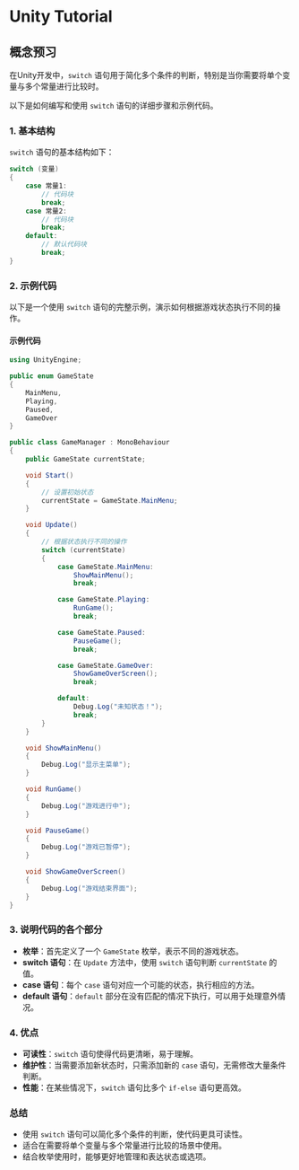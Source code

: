# Unity Tutorial

## 概念预习

在Unity开发中，`switch` 语句用于简化多个条件的判断，特别是当你需要将单个变量与多个常量进行比较时。

以下是如何编写和使用 `switch` 语句的详细步骤和示例代码。

### 1. 基本结构

`switch` 语句的基本结构如下：

```csharp
switch (变量)
{
    case 常量1:
        // 代码块
        break;
    case 常量2:
        // 代码块
        break;
    default:
        // 默认代码块
        break;
}
```

### 2. 示例代码

以下是一个使用 `switch` 语句的完整示例，演示如何根据游戏状态执行不同的操作。

#### 示例代码

```csharp
using UnityEngine;

public enum GameState
{
    MainMenu,
    Playing,
    Paused,
    GameOver
}

public class GameManager : MonoBehaviour
{
    public GameState currentState;

    void Start()
    {
        // 设置初始状态
        currentState = GameState.MainMenu;
    }

    void Update()
    {
        // 根据状态执行不同的操作
        switch (currentState)
        {
            case GameState.MainMenu:
                ShowMainMenu();
                break;

            case GameState.Playing:
                RunGame();
                break;

            case GameState.Paused:
                PauseGame();
                break;

            case GameState.GameOver:
                ShowGameOverScreen();
                break;

            default:
                Debug.Log("未知状态！");
                break;
        }
    }

    void ShowMainMenu()
    {
        Debug.Log("显示主菜单");
    }

    void RunGame()
    {
        Debug.Log("游戏进行中");
    }

    void PauseGame()
    {
        Debug.Log("游戏已暂停");
    }

    void ShowGameOverScreen()
    {
        Debug.Log("游戏结束界面");
    }
}
```

### 3. 说明代码的各个部分

- **枚举**：首先定义了一个 `GameState` 枚举，表示不同的游戏状态。
- **switch 语句**：在 `Update` 方法中，使用 `switch` 语句判断 `currentState` 的值。
- **case 语句**：每个 `case` 语句对应一个可能的状态，执行相应的方法。
- **default 语句**：`default` 部分在没有匹配的情况下执行，可以用于处理意外情况。

### 4. 优点

- **可读性**：`switch` 语句使得代码更清晰，易于理解。
- **维护性**：当需要添加新状态时，只需添加新的 `case` 语句，无需修改大量条件判断。
- **性能**：在某些情况下，`switch` 语句比多个 `if-else` 语句更高效。

### 总结

- 使用 `switch` 语句可以简化多个条件的判断，使代码更具可读性。
- 适合在需要将单个变量与多个常量进行比较的场景中使用。
- 结合枚举使用时，能够更好地管理和表达状态或选项。

